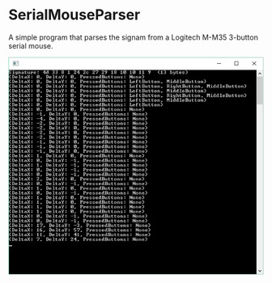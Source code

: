 # SerialMouseParser
A simple program that parses the signam from a Logitech M-M35 3-button serial mouse.


![Screenshot](https://github.com/Blamoo/SerialMouseParser/blob/master/resources/demo.png?raw=true)
